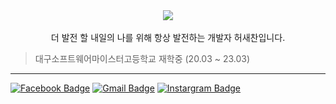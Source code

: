 <!-- ![Anurag's github stats](https://github-readme-stats.vercel.app/api?username=H-SChan&show_icons=true&locale=kr&bg_color=DEG,292d3e,423E5C&text_color=a6accd&title_color=c792ea&icon_color=89ddff) -->

<div style="text-align: center;"> <img src="https://capsule-render.vercel.app/api?type=Cylinder&color=gradient&text=%20Better%20Then%20Yester%20&height=150&fontSize=70&textBg=false"> </div>

<br>

<center> 더 발전 할 내일의 나를 위해 항상 발전하는 개발자 허새찬입니다. </center>

> 대구소프트웨어마이스터고등학교 재학중 (20.03 ~ 23.03)

---

<!-- [![Top Langs](https://github-readme-stats.vercel.app/api/top-langs/?username=H-SChan&layout=compact)](https://github.com/anuraghazra/github-readme-stats) -->

[![Facebook Badge](https://img.shields.io/badge/facebook-1877f2?style=flat-square&logo=facebook&logoColor=white&linkhttps://www.facebook.com/profile.php?id=100012454239777)](https://www.facebook.com/profile.php?id=100012454239777)
 [![Gmail Badge](https://img.shields.io/badge/Gmail-d14836?style=flat-square&logo=Gmail&logoColor=white&link=mailto:dlwp7581@gmail.com)](mailto:dlwp7581@gmail.com)
 [![Instargram Badge](https://img.shields.io/badge/instagram-e4405f?style=flat-square&logo=instagram&logoColor=white&link=https://www.instagram.com/schan_x_x/)](https://www.instagram.com/schan_x_x/)
